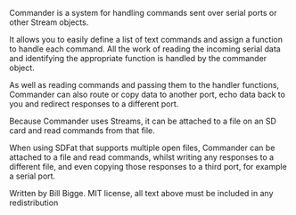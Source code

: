Commander is a system for handling commands sent over serial ports or other Stream objects.

It allows you to easily define a list of text commands and assign a function to handle each command. All the work of reading the incoming serial data and identifying the appropriate function is handled by the commander object.

As well as reading commands and passing them to the handler functions, Commander can also route or copy data to another port, echo data back to you and redirect responses to a different port.

Because Commander uses Streams, it can be attached to a file on an SD card and read commands from that file.


When using SDFat that supports multiple open files, Commander can be attached to a file and read commands, whilst writing any responses to a different file, and even copying those responses to a third port, for example a serial port.

Written by Bill Bigge.
MIT license, all text above must be included in any redistribution
